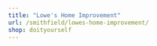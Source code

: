 ```yaml
---
title: "Lowe's Home Improvement"
url: /smithfield/lowes-home-improvement/
shop: doityourself
---
```


